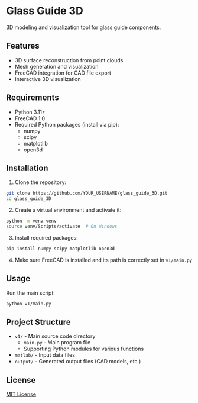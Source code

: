 # Glass Guide 3D

3D modeling and visualization tool for glass guide components.

## Features
- 3D surface reconstruction from point clouds
- Mesh generation and visualization
- FreeCAD integration for CAD file export
- Interactive 3D visualization

## Requirements
- Python 3.11+
- FreeCAD 1.0
- Required Python packages (install via pip):
  - numpy
  - scipy
  - matplotlib
  - open3d

## Installation

1. Clone the repository:
```bash
git clone https://github.com/YOUR_USERNAME/glass_guide_3D.git
cd glass_guide_3D
```

2. Create a virtual environment and activate it:
```bash
python -m venv venv
source venv/Scripts/activate  # On Windows
```

3. Install required packages:
```bash
pip install numpy scipy matplotlib open3d
```

4. Make sure FreeCAD is installed and its path is correctly set in `v1/main.py`

## Usage

Run the main script:
```bash
python v1/main.py
```

## Project Structure
- `v1/` - Main source code directory
  - `main.py` - Main program file
  - Supporting Python modules for various functions
- `matlab/` - Input data files
- `output/` - Generated output files (CAD models, etc.)

## License
[MIT License](LICENSE) 